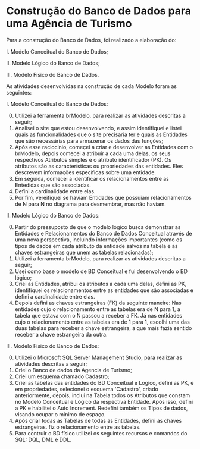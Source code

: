 # Construção do Banco de Dados para uma Agência de Turismo

Para a construção do Banco de Dados, foi realizado a elaboração do:

I. Modelo Conceitual do Banco de Dados;

II. Modelo Lógico do Banco de Dados;

III. Modelo Físico do Banco de Dados.

As atividades desenvolvidas na construção de cada Modelo foram as seguintes:

I. Modelo Conceitual do Banco de Dados:

0. Utilizei a ferramenta brModelo, para realizar as atividades descritas a seguir;
1. Analisei o site que estou desenvolvendo, e assim identifiquei e listei quais as funcionalidades que o site precisaria ter e quais as Entidades que são necessárias para armazenar os dados das funções;
2. Após esse raciocinio, começei a criar e desenvolver as Entidades com o brModelo, depois comecei a atribuir a cada uma delas, os seus respectivos Atributos simples e o atributo identificador (PK). Os atributos são as características ou propriedades das entidades. Eles descrevem informações específicas sobre uma entidade.
3. Em seguida, comecei a identificar os relacionamentos entre as Entedidas que são associadas.
4. Defini a cardinalidade entre elas.
5. Por fim, vereifiquei se haviam Entidades que possuiam relacionamentos de N para N no diagrama para desmembrar, mas não haviam.

II. Modelo Lógico do Banco de Dados:

0. Partir do pressuposto de que o modelo lógico busca demonstrar as Entidades e Relacionamentos do Banco de Dados Conceitual através de uma nova perspectiva, incluindo informações importantes (como os tipos de dados em cada atributo da entidade salvos na tabela e as chaves estrangeiras que unem as tabelas relacionadas);
1. Utilizei a ferramenta brModelo, para realizar as atividades descritas a seguir;
2. Usei como base o modelo de BD Conceitual e fui desenvolvendo o BD lógico;
3. Criei as Entidades, atribui os atributos a cada uma delas, defini as PK, identifiquei os relacionamentos entre as entidades que são associadas e defini a cardinalidade entre elas.
4. Depois defini as chaves estrangeiras (FK) da seguinte maneire: Nas entidades cujo o relacionamento entre as tabelas era de N para 1, a tabela que estava com o N passou a receber a FK. Já nas entidades cujo o relacionamento entre as tabelas era de 1 para 1, escolhi uma das duas tabelas para receber a chave estrangeira, a que mais fazia sentido receber a chave estrangeira da outra.

III. Modelo Físico do Banco de Dados:

0. Utilizei o Microsoft SQL Server Management Studio, para realizar as atividades descritas a seguir;
1. Criei o Banco de dados da Agencia de Turismo;
2. Criei um esquema chamado Cadastro;
3. Criei as tabelas das entidades do BD Conceitual e Logico, defini as PK, e em propriedades, selecionei o esquema 'Cadastro', criado anteriormente, depois, inclui na Tabela todos os Atributos que constam no Modelo Conceitual e Lógico da respectiva Entidade. Após isso, defini a PK e habilitei o Auto Increment. Redefini também os Tipos de dados, visando ocupar o minimo de espaço.
4. Após criar todas as Tabelas de todas as Entidades, defini as chaves estrangeiras. fiz o relacionamento entre as tabelas.
5. Para contruir o BD físico utilizei os seguintes recursos e comandos do SQL: DQL, DML e DDL.
